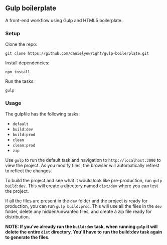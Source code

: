 ## Gulp boilerplate

A front-end workflow using Gulp and HTML5 boilerplate.

### Setup

Clone the repo:
```
git clone https://github.com/danielyewright/gulp-boilerplate.git
```

Install dependencies:
```
npm install
```

Run the tasks:
```
gulp
```

### Usage

The gulpfile has the following tasks:
- `default`
- `build:dev`
- `build:prod`
- `clean`
- `clean:prod`
- `zip`

Use `gulp` to run the default task and navigation to `http://localhost:3000` to view the project. As you modify files, the browser will automatically refrest to reflect the changes.

To build the project and see what it would look like pre-production, run `gulp build:dev`. This will create a directory named `dist/dev` where you can test the project.

If all the files are present in the `dev` folder and the project is ready for production, you can run `gulp build:prod`. This will use all the files in the `dev` folder, delete any hidden/unwanted files, and create a zip file ready for distribution.

**NOTE: If you've already run the `build:dev` task, when running `gulp` it will delete the entire `dist` directory. You'll have to run the build:dev task again to generate the files.**
